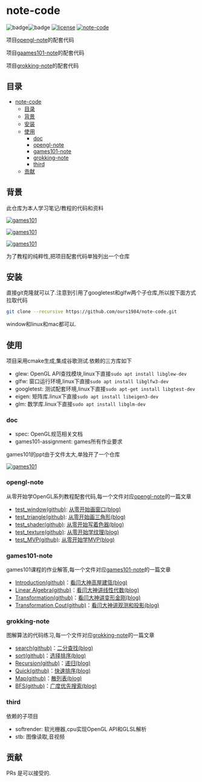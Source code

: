 # note-code

![badge](https://img.shields.io/badge/-GTest-yellow?style=flat&logo=google)![badge](https://img.shields.io/badge/-glfw-orij?style=flat&logo=woo)
[![license](https://img.shields.io/github/license/ours1984/note-code.svg)](LICENSE)
[![note-code](https://img.shields.io/badge/opengl-code-brightgreen.svg?style=flat-square)](https://github.com/ours1984/note-code)

项目[opengl-note](https://github.com/ours1984/opengl-note)的配套代码

项目[gaames101-note](https://github.com/ours1984/gaames101-note)的配套代码

项目[grokking-note](https://github.com/ours1984/grokking-note)的配套代码

## 目录

- [note-code](#note-code)
  - [目录](#目录)
  - [背景](#背景)
  - [安装](#安装)
  - [使用](#使用)
    - [doc](#doc)
    - [opengl-note](#opengl-note)
    - [games101-note](#games101-note)
    - [grokking-note](#grokking-note)
    - [third](#third)
  - [贡献](#贡献)

## 背景

此仓库为本人学习笔记/教程的代码和资料

[![games101](https://github-readme-stats.vercel.app/api/pin/?username=ours1984&repo=opengl-note&show_owner)](https://github.com/ours1984/opengl-note)

[![games101](https://github-readme-stats.vercel.app/api/pin/?username=ours1984&repo=games101-note&show_owner)](https://github.com/ours1984/games101-note)

[![games101](https://github-readme-stats.vercel.app/api/pin/?username=ours1984&repo=grokking-note&show_owner)](https://github.com/ours1984/grokking-note)

为了教程的纯粹性,把项目配套代码单独列出一个仓库

## 安装

直接git克隆就可以了.注意到引用了googletest和glfw两个子仓库,所以按下面方式拉取代码

```bash
git clone --recursive https://github.com/ours1984/note-code.git 
```

window和linux和mac都可以.

## 使用

项目采用cmake生成,集成谷歌测试.依赖的三方库如下

- glew: OpenGL API查找模块,linux下直接`sudo apt install libglew-dev`
- glfw: 窗口运行环境,linux下直接`sudo apt install libglfw3-dev`
- googletest: 测试配套环境,linux下直接`sudo apt-get install libgtest-dev`
- eigen: 矩阵库.linux下直接`sudo apt install libeigen3-dev`
- glm: 数学库.linux下直接`sudo apt install libglm-dev`

### doc

- spec:  OpenGL规范相关文档
- games101-assignment: games所有作业要求

games101的ppt由于文件太大,单独开了一个仓库

[![games101](https://github-readme-stats.vercel.app/api/pin/?username=ours1984&repo=games101-ppt&show_owner)](https://github.com/ours1984/games101-ppt)

### opengl-note

从零开始学OpenGL系列教程配套代码,每一个文件对应[opengl-note](https://github.com/ours1984/opengl-note)的一篇文章

- [test_window(github)](opengl-note/test_window.cpp): [从零开始画窗口(blog)](https://blog.ours1984.top/posts/opengl-window/)
- [test_triangle(github)](opengl-note/test_triangle.cpp): [从零开始画三角形(blog)](https://blog.ours1984.top/posts/opengl-triangle/)
- [test_shader(github)](opengl-note/test_shader.cpp): [从零开始写着色器(blog)](https://blog.ours1984.top/posts/opengl-shader/)
- [test_texture(github)](opengl-note/test_texture.cpp): [从零开始学纹理(blog)](https://blog.ours1984.top/posts/opengl-texture/)
- [test_MVP(github)](opengl-note/test_camera.cpp): [从零开始学MVP(blog)](https://blog.ours1984.top/posts/opengl-camera/)

### games101-note

games101课程的作业解答,每一个文件对应[games101-note](https://github.com/ours1984/games101-note)的一篇文章

- [Introduction(github)](games101-note/games101-01.md)：[看闫大神高屋建瓴(blog)](https://blog.ours1984.top/posts/games101-01/)
- [Linear Algebra(github)](games101-note/games101-02.md)：[看闫大神讲线性代数(blog)](https://blog.ours1984.top/posts/games101-02/)
- [Transformation(github)](games101-note/games101-03.md)：[看闫大神讲变形金刚(blog)](https://blog.ours1984.top/posts/games101-03/)
- [Transformation Cout(github)](games101-note/games101-04.md)：[看闫大神讲观测和投影(blog)](https://blog.ours1984.top/posts/games101-04/)

### grokking-note

图解算法的代码练习,每一个文件对应[grokking-note](https://github.com/ours1984/grokking-note)的一篇文章

- [search(github)](grokking-note/introduction.cpp)：[二分查找(blog)](https://blog.ours1984.top/posts/grokking-introduction/)
- [sort(github)](grokking-note/sort.cpp)：[选择排序(blog)](https://blog.ours1984.top/posts/grokking-select/)
- [Recursion(github)](grokking-note/graph.md)：[递归(blog)](https://blog.ours1984.top/posts/grokking-recursion/)
- [Quick(github)](grokking-note/sort.cpp)：[快速排序(blog)](https://blog.ours1984.top/posts/grokking-quick/)
- [Map(github)](grokking-note/grokking-map.md)：[散列表(blog)](https://blog.ours1984.top/posts/grokking-map/)
- [BFS(github)](grokking-note/testgraph.cpp)：[广度优先搜索(blog)](https://blog.ours1984.top/posts/grokking-bfs/)

### third

依赖的子项目

- softrender: 软光栅器,cpu实现OpenGL API和GLSL解析
- stb: 图像读取,音视频

## 贡献

PRs 是可以接受的.
